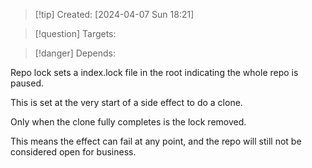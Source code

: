 
>[!tip] Created: [2024-04-07 Sun 18:21]

>[!question] Targets: 

>[!danger] Depends: 

Repo lock sets a index.lock file in the root indicating the whole repo is paused.

This is set at the very start of a side effect to do a clone.

Only when the clone fully completes is the lock removed.

This means the effect can fail at any point, and the repo will still not be considered open for business.